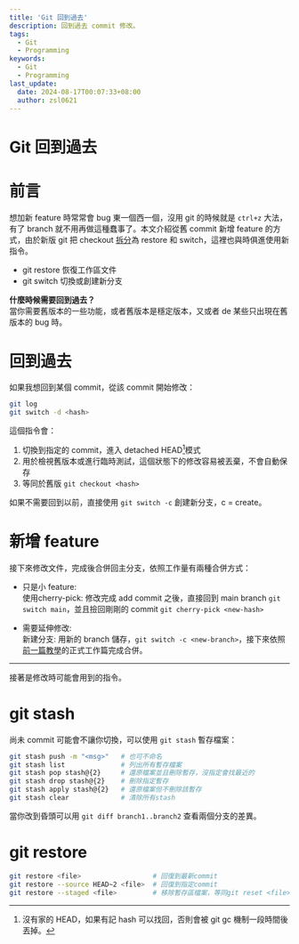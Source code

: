 ```yaml
---
title: 'Git 回到過去'
description: 回到過去 commit 修改。
tags:
  - Git
  - Programming
keywords:
  - Git
  - Programming
last_update:
  date: 2024-08-17T00:07:33+08:00
  author: zsl0621
---
```


# Git 回到過去
# 前言
想加新 feature 時常常會 bug 東一個西一個，沒用 git 的時候就是 `ctrl+z` 大法，有了 branch 就不用再做這種蠢事了。本文介紹從舊 commit 新增 feature 的方式，由於新版 git 把 checkout [拆分](https://dwye.dev/post/git-checkout-switch-restore/)為 restore 和 switch，這裡也與時俱進使用新指令。

- git restore 恢復工作區文件
- git switch 切換或創建新分支

**什麼時候需要回到過去？**  
當你需要舊版本的一些功能，或者舊版本是穩定版本，又或者 de 某些只出現在舊版本的 bug 時。

# 回到過去
如果我想回到某個 commit，從該 commit 開始修改：

```sh
git log
git switch -d <hash>
```

這個指令會：
1. 切換到指定的 commit，進入 detached HEAD[^1]模式
2. 用於檢視舊版本或進行臨時測試，這個狀態下的修改容易被丟棄，不會自動保存
4. 等同於舊版 `git checkout <hash>`

如果不需要回到以前，直接使用 `git switch -c` 創建新分支，c = create。

[^1]: 沒有家的 HEAD，如果有記 hash 可以找回，否則會被 git gc 機制一段時間後丟掉。

# 新增 feature
接下來修改文件，完成後合併回主分支，依照工作量有兩種合併方式：

- 只是小 feature:  
使用cherry-pick: 修改完成 add commit 之後，直接回到 main branch `git switch main`，並且撿回剛剛的 commit `git cherry-pick <new-hash>`

- 需要延伸修改:  
新建分支: 用新的 branch 儲存，`git switch -c <new-branch>`，接下來依照[前一篇教學](/docs/git/git-intro#檔案狀態可先跳過)的正式工作篇完成合併。



---

接著是修改時可能會用到的指令。

# git stash



尚未 commit 可能會不讓你切換，可以使用 `git stash` 暫存檔案：

```sh
git stash push -m "<msg>"   # 也可不命名
git stash list              # 列出所有暫存檔案
git stash pop stash@{2}     # 還原檔案並且刪除暫存，沒指定會找最近的
git stash drop stash@{2}    # 刪除指定暫存
git stash apply stash@{2}   # 還原檔案但不刪除該暫存
git stash clear             # 清除所有stash
```

當你改到昏頭可以用 `git diff branch1..branch2` 查看兩個分支的差異。

# git restore

```sh
git restore <file>                  # 回復到最新commit
git restore --source HEAD~2 <file>  # 回復到指定commit
git restore --staged <file>         # 移除暫存區檔案，等同git reset <file>
```

